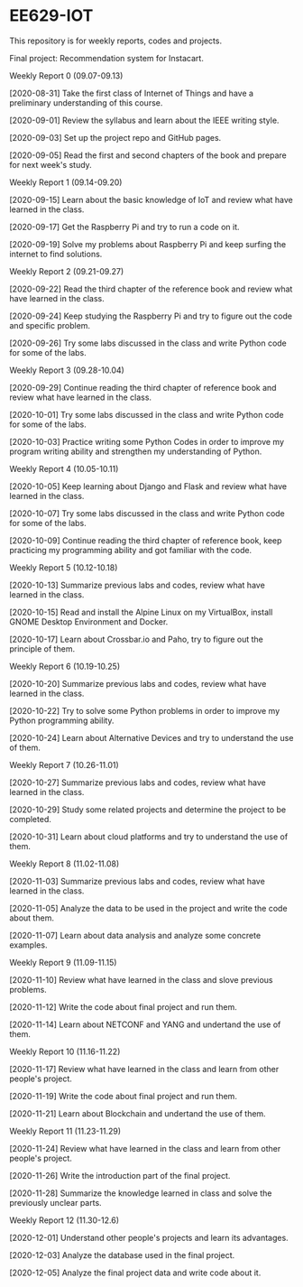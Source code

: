 # EE629-IOT
This repository is for  weekly reports, codes and projects.

Final project: Recommendation system for Instacart.

Weekly Report 0 (09.07-09.13)

[2020-08-31] Take the first class of Internet of Things and have a preliminary understanding of this course.

[2020-09-01] Review the syllabus and learn about the IEEE writing style.

[2020-09-03] Set up the project repo and GitHub pages.

[2020-09-05] Read the first and second chapters of the book and prepare for next week's study.

Weekly Report 1 (09.14-09.20)

[2020-09-15] Learn about the basic knowledge of IoT and review what have learned in the class.

[2020-09-17] Get the Raspberry Pi and try to run a code on it.

[2020-09-19] Solve my problems about Raspberry Pi and keep surfing the internet to find solutions.

Weekly Report 2 (09.21-09.27)

[2020-09-22] Read the third chapter of the reference book and review what have learned in the class.

[2020-09-24] Keep studying the Raspberry Pi and try to figure out the code and specific problem.

[2020-09-26] Try some labs discussed in the class and write Python code for some of the labs.

Weekly Report 3 (09.28-10.04)

[2020-09-29] Continue reading the third chapter of reference book and review what have learned in the class.

[2020-10-01] Try some labs discussed in the class and write Python code for some of the labs.

[2020-10-03] Practice writing some Python Codes in order to improve my program writing ability and strengthen my understanding of Python.

Weekly Report 4 (10.05-10.11)

[2020-10-05] Keep learning about Django and Flask and review what have learned in the class.

[2020-10-07] Try some labs discussed in the class and write Python code for some of the labs.

[2020-10-09] Continue reading the third chapter of reference book, keep practicing my programming ability and got familiar with the code.

Weekly Report 5 (10.12-10.18)

[2020-10-13] Summarize previous labs and codes, review what have learned in the class.

[2020-10-15] Read and install the Alpine Linux on my VirtualBox, install GNOME Desktop Environment and Docker.

[2020-10-17] Learn about Crossbar.io and Paho, try to figure out the principle of them.

Weekly Report 6 (10.19-10.25)

[2020-10-20] Summarize previous labs and codes, review what have learned in the class.

[2020-10-22] Try to solve some Python problems in order to improve my Python programming ability.

[2020-10-24] Learn about Alternative Devices and try to understand the use of them.

Weekly Report 7 (10.26-11.01)

[2020-10-27] Summarize previous labs and codes, review what have learned in the class.

[2020-10-29] Study some related projects and determine the project to be completed.

[2020-10-31] Learn about cloud platforms and try to understand the use of them.

Weekly Report 8 (11.02-11.08)

[2020-11-03] Summarize previous labs and codes, review what have learned in the class.

[2020-11-05] Analyze the data to be used in the project and write the code about them.

[2020-11-07] Learn about data analysis and analyze some concrete examples.

Weekly Report 9 (11.09-11.15)

[2020-11-10] Review what have learned in the class and slove previous problems.

[2020-11-12] Write the code about final project and run them.

[2020-11-14] Learn about NETCONF and YANG and undertand the use of them.

Weekly Report 10 (11.16-11.22)

[2020-11-17] Review what have learned in the class and learn from other people's project.

[2020-11-19] Write the code about final project and run them.

[2020-11-21] Learn about Blockchain and undertand the use of them.

Weekly Report 11 (11.23-11.29)

[2020-11-24] Review what have learned in the class and learn from other people's project.

[2020-11-26] Write the introduction part of the final project.

[2020-11-28] Summarize the knowledge learned in class and solve the previously unclear parts.

Weekly Report 12 (11.30-12.6)

[2020-12-01] Understand other people's projects and learn its advantages.

[2020-12-03] Analyze the database used in the final project.

[2020-12-05] Analyze the final project data and write code about it.



